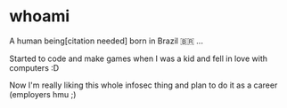 # whoami
A human being[citation needed] born in Brazil 🇧🇷 ...

Started to code and make games when I was a kid and fell in love with computers :D

Now I'm really liking this whole infosec thing and plan to do it as a career (employers hmu ;)
